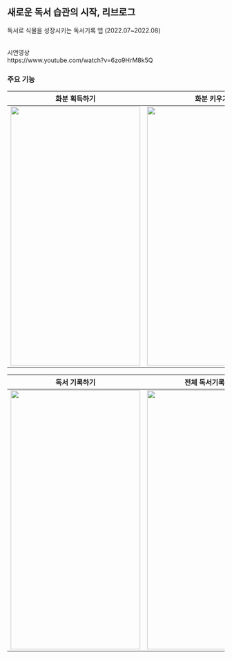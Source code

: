 ## 새로운 독서 습관의 시작, 리브로그
독서로 식물을 성장시키는 독서기록 앱 (2022.07~2022.08)

<br>
시연영상 <br>
https://www.youtube.com/watch?v=6zo9HrM8k5Q

<br>

### 주요 기능
| <b>화분 획득하기 | <b>화분 키우기 |
| --- | --- |
| <img width="300" height = "600" src="https://github.com/LIBROG-team/LIBROG-Android/assets/77109954/c5f6ce87-f131-42fe-a963-32c7e9f322f6"> | <img width="300" height = "600" src="https://github.com/LIBROG-team/LIBROG-Android/assets/77109954/7d28394b-bcc9-4f8c-bb83-763523281223"> |

| <b>독서 기록하기 | <b>전체 독서기록 확인 |
| --- | --- |
| <img width="300" height = "600" src="https://github.com/LIBROG-team/LIBROG-Android/assets/77109954/816ee5af-7a61-454e-a5a3-84d5788e4881"> | <img width="300" height = "600" src="https://github.com/LIBROG-team/LIBROG-Android/assets/77109954/668f4019-2853-4d5f-a7c0-1dfb3012078e"> |
